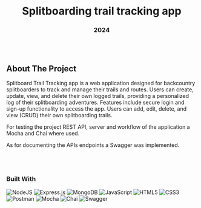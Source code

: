 
<h1 align="center">Splitboarding trail tracking app</h1>
<h3 align="center">2024</h3>

<br></br>

## About The Project

<p>Splitboard Trail Tracking app is a web application designed for backcountry splitboarders to track and manage their trails and routes. Users can create, update, view, and delete their own logged trails, providing a personalized log of their splitboarding adventures. Features include secure login and sign-up functionality to access the app. Users can add, edit, delete, and view (CRUD) their own splitboarding trails.</p>
<p>For testing the project REST API, server and workflow of the application a Mocha and Chai where used.</p>
<p>As for documenting the APIs endpoints a Swagger was implemented.</p>

<br></br>

### Built With

![NodeJS](https://img.shields.io/badge/node.js-6DA55F?style=for-the-badge&logo=node.js&logoColor=white)
![Express.js](https://img.shields.io/badge/express.js-%23404d59.svg?style=for-the-badge&logo=express&logoColor=%2361DAFB)
![MongoDB](https://img.shields.io/badge/MongoDB-%234ea94b.svg?style=for-the-badge&logo=mongodb&logoColor=white)
![JavaScript](https://img.shields.io/badge/javascript-%23323330.svg?style=for-the-badge&logo=javascript&logoColor=%23F7DF1E)
![HTML5](https://img.shields.io/badge/html5-%23E34F26.svg?style=for-the-badge&logo=html5&logoColor=white)
![CSS3](https://img.shields.io/badge/css3-%231572B6.svg?style=for-the-badge&logo=css3&logoColor=white)
![Postman](https://img.shields.io/badge/postman-FF6C03?style=for-the-badge&logo=postman&logoColor=white)
![Mocha](https://img.shields.io/badge/-mocha-%238D6748?style=for-the-badge&logo=mocha&logoColor=white)
![Chai](https://img.shields.io/badge/chai-F7EED9?style=for-the-badge&logo=chai&logoColor=A40802)
![Swagger](https://img.shields.io/badge/swagger-FFFFF?style=for-the-badge&logo=swagger&logoColor=white)
